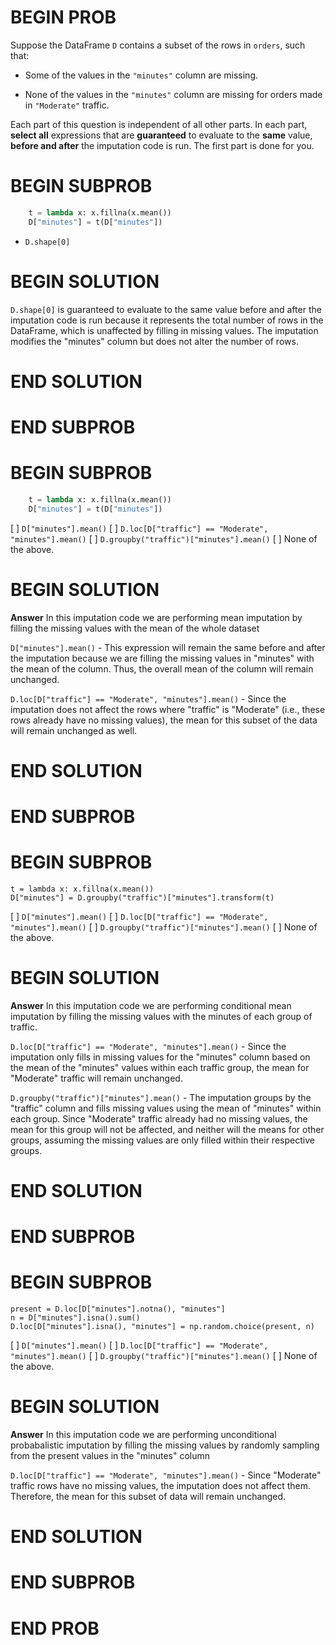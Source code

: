 # BEGIN PROB

Suppose the DataFrame `D` contains a subset of the rows in `orders`,
such that:

-   Some of the values in the `"minutes"` column are missing.

-   None of the values in the `"minutes"` column are missing for orders
    made in `"Moderate"` traffic.

Each part of this question is independent of all other parts. In each
part, **select all** expressions that are **guaranteed** to evaluate to
the **same** value, **before and after** the imputation code is run. The
first part is done for you.

# BEGIN SUBPROB
```python
    t = lambda x: x.fillna(x.mean())
    D["minutes"] = t(D["minutes"])
```
- `D.shape[0]`

# BEGIN SOLUTION
`D.shape[0]` is guaranteed to evaluate to the same value before and after the imputation code is run because it represents the total number of rows in the DataFrame, which is unaffected by filling in missing values. The imputation modifies the "minutes" column but does not alter the number of rows.
# END SOLUTION

# END SUBPROB

# BEGIN SUBPROB
```python
    t = lambda x: x.fillna(x.mean())
    D["minutes"] = t(D["minutes"])
```

[ ] `D["minutes"].mean()`
[ ] `D.loc[D["traffic"] == "Moderate", "minutes"].mean()`
[ ] `D.groupby("traffic")["minutes"].mean()`
[ ] None of the above.

# BEGIN SOLUTION
**Answer** 
In this imputation code we are performing mean imputation by filling the missing values with the mean of the whole dataset

`D["minutes"].mean()` - This expression will remain the same before and after the imputation because we are filling the missing values in "minutes" with the mean of the column. Thus, the overall mean of the column will remain unchanged.

`D.loc[D["traffic"] == "Moderate", "minutes"].mean()` - Since the imputation does not affect the rows where "traffic" is "Moderate" (i.e., these rows already have no missing values), the mean for this subset of the data will remain unchanged as well.

# END SOLUTION

# END SUBPROB

# BEGIN SUBPROB

    t = lambda x: x.fillna(x.mean())
    D["minutes"] = D.groupby("traffic")["minutes"].transform(t)

[ ] `D["minutes"].mean()`
[ ] `D.loc[D["traffic"] == "Moderate", "minutes"].mean()`
[ ] `D.groupby("traffic")["minutes"].mean()`
[ ] None of the above.

# BEGIN SOLUTION
**Answer** 
In this imputation code we are performing conditional mean imputation by filling the missing values with the minutes of each group of traffic.

`D.loc[D["traffic"] == "Moderate", "minutes"].mean()` - Since the imputation only fills in missing values for the "minutes" column based on the mean of the "minutes" values within each traffic group, the mean for "Moderate" traffic will remain unchanged.

`D.groupby("traffic")["minutes"].mean()` - The imputation groups by the "traffic" column and fills missing values using the mean of "minutes" within each group. Since "Moderate" traffic already had no missing values, the mean for this group will not be affected, and neither will the means for other groups, assuming the missing values are only filled within their respective groups.

# END SOLUTION

# END SUBPROB

# BEGIN SUBPROB

    present = D.loc[D["minutes"].notna(), "minutes"]
    n = D["minutes"].isna().sum()
    D.loc[D["minutes"].isna(), "minutes"] = np.random.choice(present, n)

[ ] `D["minutes"].mean()`
[ ] `D.loc[D["traffic"] == "Moderate", "minutes"].mean()`
[ ] `D.groupby("traffic")["minutes"].mean()`
[ ] None of the above.

# BEGIN SOLUTION
**Answer**
In this imputation code we are performing unconditional probabalistic imputation by filling the missing values by randomly sampling from the present values in the "minutes" column

 `D.loc[D["traffic"] == "Moderate", "minutes"].mean()` - Since "Moderate" traffic rows have no missing values, the imputation does not affect them. Therefore, the mean for this subset of data will remain unchanged.

# END SOLUTION

# END SUBPROB

# END PROB